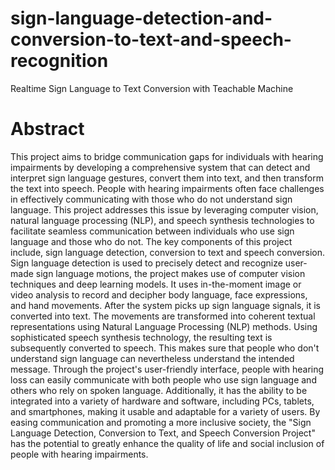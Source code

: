 # sign-language-detection-and-conversion-to-text-and-speech-recognition
Realtime Sign Language to Text Conversion with Teachable Machine

# Abstract
This project aims to bridge communication gaps for individuals with hearing
impairments by developing a comprehensive system that can detect and interpret sign language
gestures, convert them into text, and then transform the text into speech. People with hearing
impairments often face challenges in effectively communicating with those who do not
understand sign language. This project addresses this issue by leveraging computer vision,
natural language processing (NLP), and speech synthesis technologies to facilitate seamless
communication between individuals who use sign language and those who do not. The key
components of this project include, sign language detection, conversion to text and speech
conversion. Sign language detection is used to precisely detect and recognize user-made sign
language motions, the project makes use of computer vision techniques and deep learning
models. It uses in-the-moment image or video analysis to record and decipher body language,
face expressions, and hand movements. After the system picks up sign language signals, it is
converted into text. The movements are transformed into coherent textual representations using
Natural Language Processing (NLP) methods. Using sophisticated speech synthesis
technology, the resulting text is subsequently converted to speech. This makes sure that people
who don't understand sign language can nevertheless understand the intended message.
Through the project's user-friendly interface, people with hearing loss can easily communicate
with both people who use sign language and others who rely on spoken language. Additionally,
it has the ability to be integrated into a variety of hardware and software, including PCs, tablets,
and smartphones, making it usable and adaptable for a variety of users. By easing
communication and promoting a more inclusive society, the "Sign Language Detection,
Conversion to Text, and Speech Conversion Project" has the potential to greatly enhance the
quality of life and social inclusion of people with hearing impairments.

